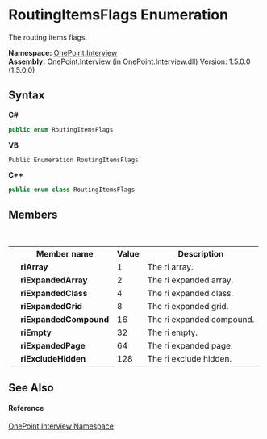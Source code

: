 # RoutingItemsFlags Enumeration
 

The routing items flags.

**Namespace:**&nbsp;<a href="N_OnePoint_Interview">OnePoint.Interview</a><br />**Assembly:**&nbsp;OnePoint.Interview (in OnePoint.Interview.dll) Version: 1.5.0.0 (1.5.0.0)

## Syntax

**C#**<br />
``` C#
public enum RoutingItemsFlags
```

**VB**<br />
``` VB
Public Enumeration RoutingItemsFlags
```

**C++**<br />
``` C++
public enum class RoutingItemsFlags
```


## Members
&nbsp;<table><tr><th></th><th>Member name</th><th>Value</th><th>Description</th></tr><tr><td /><td target="F:OnePoint.Interview.RoutingItemsFlags.riArray">**riArray**</td><td>1</td><td>The ri array.</td></tr><tr><td /><td target="F:OnePoint.Interview.RoutingItemsFlags.riExpandedArray">**riExpandedArray**</td><td>2</td><td>The ri expanded array.</td></tr><tr><td /><td target="F:OnePoint.Interview.RoutingItemsFlags.riExpandedClass">**riExpandedClass**</td><td>4</td><td>The ri expanded class.</td></tr><tr><td /><td target="F:OnePoint.Interview.RoutingItemsFlags.riExpandedGrid">**riExpandedGrid**</td><td>8</td><td>The ri expanded grid.</td></tr><tr><td /><td target="F:OnePoint.Interview.RoutingItemsFlags.riExpandedCompound">**riExpandedCompound**</td><td>16</td><td>The ri expanded compound.</td></tr><tr><td /><td target="F:OnePoint.Interview.RoutingItemsFlags.riEmpty">**riEmpty**</td><td>32</td><td>The ri empty.</td></tr><tr><td /><td target="F:OnePoint.Interview.RoutingItemsFlags.riExpandedPage">**riExpandedPage**</td><td>64</td><td>The ri expanded page.</td></tr><tr><td /><td target="F:OnePoint.Interview.RoutingItemsFlags.riExcludeHidden">**riExcludeHidden**</td><td>128</td><td>The ri exclude hidden.</td></tr></table>

## See Also


#### Reference
<a href="N_OnePoint_Interview">OnePoint.Interview Namespace</a><br />